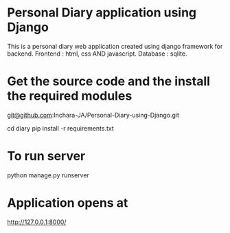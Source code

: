 # Personal Diary application using Django
This is a personal diary web application created using django framework for backend.
Frontend : html, css AND javascript.
Database : sqlite.
# Get the source code and the install the required modules
git@github.com:Inchara-JA/Personal-Diary-using-Django.git

cd diary
pip install -r requirements.txt

# To run server
python manage.py runserver
# Application opens at
http://127.0.0.1:8000/
